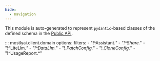 ```yaml
---
hide:
  - navigation
---
```


This module is auto-generated to represent `pydantic`-based classes of the defined schema in the [Public API](https://github.com/mostly-ai/mostly-openapi/blob/main/public-api.yaml).

::: mostlyai.client.domain
    options:
      filters:
        - "!^Assistant.*"
        - "!^Share.*"
        - "!^LiteLlm.*"
        - "!^DataLlm.*"
        - "!.*PatchConfig.*"
        - "!.*CloneConfig.*"
        - "!^UsageReport.*"
